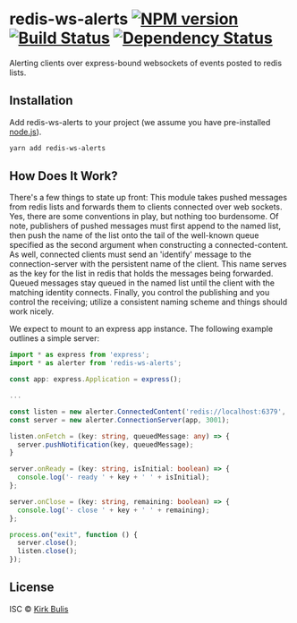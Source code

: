 # redis-ws-alerts [![NPM version][npm-image]][npm-url] [![Build Status][travis-image]][travis-url] [![Dependency Status][daviddm-image]][daviddm-url]
Alerting clients over express-bound websockets of events posted to redis lists.

## Installation

Add redis-ws-alerts to your project (we assume you have pre-installed [node.js](https://nodejs.org/)).

```bash
yarn add redis-ws-alerts
```

## How Does It Work?

There's a few things to state up front: This module takes pushed messages from redis lists and forwards them to clients connected over web sockets. Yes, there are some conventions in play, but nothing too burdensome. Of note, publishers of pushed messages must first append to the named list, then push the name of the list onto the tail of the well-known queue specified as the second argument when constructing a connected-content. As well, connected clients must send an 'identify' message to the connection-server with the persistent name of the client. This name serves as the key for the list in redis that holds the messages being forwarded. Queued messages stay queued in the named list until the client with the matching identity connects. Finally, you control the publishing and you control the receiving; utilize a consistent naming scheme and things should work nicely.

We expect to mount to an express app instance. The following example outlines a simple server:

```typescript
import * as express from 'express';
import * as alerter from 'redis-ws-alerts';

const app: express.Application = express();

...

const listen = new alerter.ConnectedContent('redis://localhost:6379', 'watch');
const server = new alerter.ConnectionServer(app, 3001);

listen.onFetch = (key: string, queuedMessage: any) => {
  server.pushNotification(key, queuedMessage);
}

server.onReady = (key: string, isInitial: boolean) => {
  console.log('- ready ' + key + ' ' + isInitial);
};

server.onClose = (key: string, remaining: boolean) => {
  console.log('- close ' + key + ' ' + remaining);
};

process.on("exit", function () {
  server.close();
  listen.close();
});
```

## License

ISC © [Kirk Bulis](http://github.com/kbulis)

[npm-image]: https://badge.fury.io/js/redis-ws-alerts.svg
[npm-url]: https://npmjs.org/package/redis-ws-alerts
[travis-image]: https://travis-ci.org/kbulis/redis-ws-alerts.svg?branch=master
[travis-url]: https://travis-ci.org/kbulis/redis-ws-alerts
[daviddm-image]: https://david-dm.org/kbulis/redis-ws-alerts.svg?theme=shields.io
[daviddm-url]: https://david-dm.org/kbulis/redis-ws-alerts
